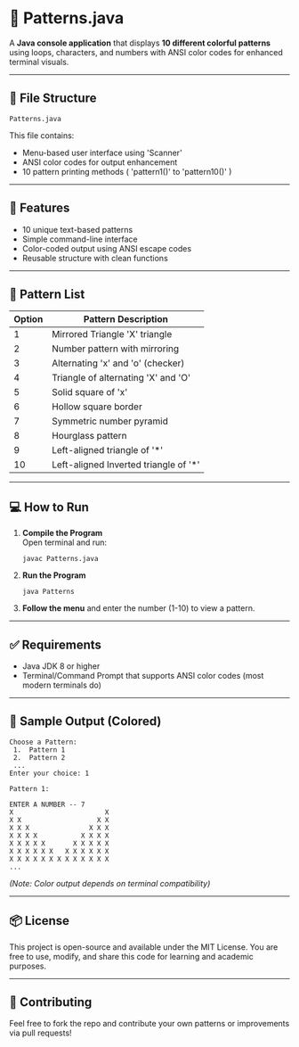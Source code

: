 # 🎨 Patterns.java

A **Java console application** that displays **10 different colorful patterns** using loops, characters, and numbers with ANSI color codes for enhanced terminal visuals.

---

## 📁 File Structure

```
Patterns.java
```

This file contains:
- Menu-based user interface using 'Scanner'
- ANSI color codes for output enhancement
- 10 pattern printing methods ( 'pattern1()' to 'pattern10()' )

---

## 🧩 Features

- 10 unique text-based patterns
- Simple command-line interface
- Color-coded output using ANSI escape codes
- Reusable structure with clean functions

---

## 📌 Pattern List

| Option | Pattern Description                     |
|--------|-----------------------------------------|
| 1      | Mirrored Triangle 'X' triangle          |
| 2      | Number pattern with mirroring           |
| 3      | Alternating 'x' and 'o' (checker)       |
| 4      | Triangle of alternating 'X' and 'O'     |
| 5      | Solid square of 'x'                     |
| 6      | Hollow square border                    |
| 7      | Symmetric number pyramid                |
| 8      | Hourglass pattern                       |
| 9      | Left-aligned triangle of '*'            |
| 10     | Left-aligned Inverted triangle of '*'   |

---

## 💻 How to Run

1. **Compile the Program**  
   Open terminal and run:
   ```
   javac Patterns.java
   ```

2. **Run the Program**
   ```
   java Patterns
   ```

3. **Follow the menu** and enter the number (1-10) to view a pattern.

---

## ✅ Requirements

- Java JDK 8 or higher
- Terminal/Command Prompt that supports ANSI color codes (most modern terminals do)

---

## 📝 Sample Output (Colored)

```
Choose a Pattern:
 1.  Pattern 1
 2.  Pattern 2
 ...
Enter your choice: 1

Pattern 1:

ENTER A NUMBER -- 7
X                       X
X X                   X X
X X X               X X X
X X X X           X X X X
X X X X X       X X X X X
X X X X X X   X X X X X X
X X X X X X X X X X X X X
...
```

*(Note: Color output depends on terminal compatibility)*

---

## 📦 License

This project is open-source and available under the MIT License.
You are free to use, modify, and share this code for learning and academic purposes.

---

## 🤝 Contributing

Feel free to fork the repo and contribute your own patterns or improvements via pull requests!
